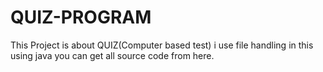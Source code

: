 # QUIZ-PROGRAM
This Project is about QUIZ(Computer based test) i use file handling in this using java you can get all source code from here.

